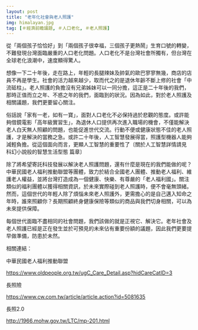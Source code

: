 ```yaml
---
layout: post
title: "老年化社會與老人照護"
img: himalayan.jpg
tag: [＃經濟前瞻議題, ＃人口老化, ＃老人照護]
---
```




從「兩個孩子恰恰好」到「兩個孩子很幸福，三個孩子更熱鬧」生育口號的轉變，不難發現台灣面臨嚴重的人口老化問題。人口老化不是台灣社會所獨有，但台灣在全球老化浪潮中，速度顯得驚人。

想像一下二十年後，走在路上，年輕的長腿辣妹及帥氣的歐巴寥寥無幾，商店的店員不再是學生。社會的活力越來越少，取而代之的是退休年齡不斷上修的社會「中流砥柱」。老人照護的負擔沒有兄弟姊妹可以一同分擔，這正是二十年後的我們，那時正值而立之年、不惑之年的我們，面臨到的狀況。因為如此，對於老人照護及相關議題，我們更要留心關注。

俗話說「家有一老，如有一寶」，面對人口老化不必保持過於悲觀的態度。或許能夠借鏡電影「高年級實習生」，為退休人口提供再次進入職場的機會，不僅能解決老人白天無人照顧的問題，也能促進世代交流。行動不便或健康狀態不佳的老人照護，才是解決的當務之急。或許二十年後，人工智慧發展得當，照護型機器人能夠減輕負擔。從這個面向而言，更顯人工智慧的重要性了〔關於人工智慧詳情請見 科幻小說般的智慧生活型態 篇章〕

除了將希望寄託科技發展以解決老人照護問題，還有什麼是現在的我們能做的呢？中華民國老人福利推動聯盟等團體，致力於結合全國老人團體、推動老人福利、維護老人權益，並將台灣打造成為一個健康、快樂、有尊嚴的「老人福利國」。關注類似的福利團體以獲得相關資訊，於未來實際碰到老人照護時，便不會毫無頭緒。然而，這個世代的年輕人除了煩惱未來老人照護外，更需擔心的是自己邁入知命之年時，誰來照顧你？長期照顧終身健康保險等類似的商品與我們切身相關，可以為未來提供保障。

每個世代面臨不盡相同的社會問題，我們該做的就是正視它、解決它。老年社會及老人照護已經是正在發生並於可預見的未來佔有重要份額的議題，因此我們更要提早做準備，防患於未然。

相關連結：

中華民國老人福利推動聯盟

https://www.oldpeople.org.tw/ugC_Care_Detail.asp?hidCareCatID=3

長照險

https://www.cw.com.tw/article/article.action?id=5081635

長照2.0

http://1966.mohw.gov.tw/LTC/mp-201.html
